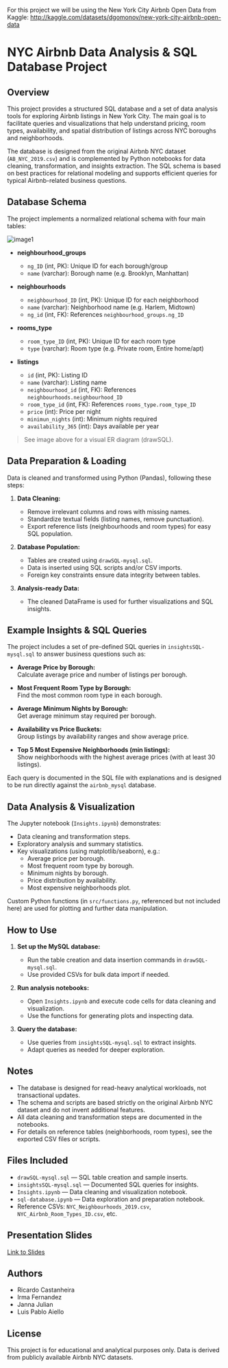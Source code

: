 For this project we will be using the New York City Airbnb Open Data from Kaggle:
http://kaggle.com/datasets/dgomonov/new-york-city-airbnb-open-data

# NYC Airbnb Data Analysis & SQL Database Project

## Overview

This project provides a structured SQL database and a set of data analysis tools for exploring Airbnb listings in New York City. The main goal is to facilitate queries and visualizations that help understand pricing, room types, availability, and spatial distribution of listings across NYC boroughs and neighborhoods.

The database is designed from the original Airbnb NYC dataset (`AB_NYC_2019.csv`) and is complemented by Python notebooks for data cleaning, transformation, and insights extraction. The SQL schema is based on best practices for relational modeling and supports efficient queries for typical Airbnb-related business questions.

## Database Schema

The project implements a normalized relational schema with four main tables:

![image1](https://github.com/luispabloaiello-da/sql-database/blob/main/drawSQL-image-export-2025-09-16.png)

- **neighbourhood_groups**  
  - `ng_ID` (int, PK): Unique ID for each borough/group  
  - `name` (varchar): Borough name (e.g. Brooklyn, Manhattan)

- **neighbourhoods**  
  - `neighbourhood_ID` (int, PK): Unique ID for each neighborhood  
  - `name` (varchar): Neighborhood name (e.g. Harlem, Midtown)  
  - `ng_id` (int, FK): References `neighbourhood_groups.ng_ID`

- **rooms_type**  
  - `room_type_ID` (int, PK): Unique ID for each room type  
  - `type` (varchar): Room type (e.g. Private room, Entire home/apt)

- **listings**  
  - `id` (int, PK): Listing ID  
  - `name` (varchar): Listing name  
  - `neighbourhood_id` (int, FK): References `neighbourhoods.neighbourhood_ID`  
  - `room_type_id` (int, FK): References `rooms_type.room_type_ID`  
  - `price` (int): Price per night  
  - `minimun_nights` (int): Minimum nights required  
  - `availability_365` (int): Days available per year

> See image above for a visual ER diagram (drawSQL).

## Data Preparation & Loading

Data is cleaned and transformed using Python (Pandas), following these steps:

1. **Data Cleaning:**  
   - Remove irrelevant columns and rows with missing names.
   - Standardize textual fields (listing names, remove punctuation).
   - Export reference lists (neighbourhoods and room types) for easy SQL population.

2. **Database Population:**  
   - Tables are created using `drawSQL-mysql.sql`.
   - Data is inserted using SQL scripts and/or CSV imports.
   - Foreign key constraints ensure data integrity between tables.

3. **Analysis-ready Data:**  
   - The cleaned DataFrame is used for further visualizations and SQL insights.

## Example Insights & SQL Queries

The project includes a set of pre-defined SQL queries in `insightsSQL-mysql.sql` to answer business questions such as:

- **Average Price by Borough:**  
  Calculate average price and number of listings per borough.

- **Most Frequent Room Type by Borough:**  
  Find the most common room type in each borough.

- **Average Minimum Nights by Borough:**  
  Get average minimum stay required per borough.

- **Availability vs Price Buckets:**  
  Group listings by availability ranges and show average price.

- **Top 5 Most Expensive Neighborhoods (min listings):**  
  Show neighborhoods with the highest average prices (with at least 30 listings).

Each query is documented in the SQL file with explanations and is designed to be run directly against the `airbnb_mysql` database.

## Data Analysis & Visualization

The Jupyter notebook (`Insights.ipynb`) demonstrates:

- Data cleaning and transformation steps.
- Exploratory analysis and summary statistics.
- Key visualizations (using matplotlib/seaborn), e.g.:
  - Average price per borough.
  - Most frequent room type by borough.
  - Minimum nights by borough.
  - Price distribution by availability.
  - Most expensive neighborhoods plot.

Custom Python functions (in `src/functions.py`, referenced but not included here) are used for plotting and further data manipulation.

## How to Use

1. **Set up the MySQL database:**  
   - Run the table creation and data insertion commands in `drawSQL-mysql.sql`.
   - Use provided CSVs for bulk data import if needed.

2. **Run analysis notebooks:**  
   - Open `Insights.ipynb` and execute code cells for data cleaning and visualization.
   - Use the functions for generating plots and inspecting data.

3. **Query the database:**  
   - Use queries from `insightsSQL-mysql.sql` to extract insights.
   - Adapt queries as needed for deeper exploration.

## Notes

- The database is designed for read-heavy analytical workloads, not transactional updates.
- The schema and scripts are based strictly on the original Airbnb NYC dataset and do not invent additional features.
- All data cleaning and transformation steps are documented in the notebooks.
- For details on reference tables (neighborhoods, room types), see the exported CSV files or scripts.

## Files Included

- `drawSQL-mysql.sql` — SQL table creation and sample inserts.
- `insightsSQL-mysql.sql` — Documented SQL queries for insights.
- `Insights.ipynb` — Data cleaning and visualization notebook.
- `sql-database.ipynb` — Data exploration and preparation notebook.
- Reference CSVs: `NYC_Neighbourhoods_2019.csv`, `NYC_Airbnb_Room_Types_ID.csv`, etc.

## Presentation Slides
[Link to Slides](YOUR_SLIDES_URL_HERE)

## Authors
- Ricardo Castanheira
- Irma Fernandez
- Janna Julian
- Luis Pablo Aiello

## License

This project is for educational and analytical purposes only. Data is derived from publicly available Airbnb NYC datasets.